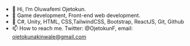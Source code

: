 - 👋 Hi, I’m Oluwafemi Ojetokun.
- 👀 Game development, Front-end web development.
- 🌱 C#, Unity, HTML, CSS,TailwindCSS, Bootstrap, ReactJS, Git, Github
- 📫 How to reach me. Twitter: @OjetokunF, email: ojetokunakinwale@gmail.com

<!---
FemiOje/FemiOje is a ✨ special ✨ repository because its `README.md` (this file) appears on your GitHub profile.
You can click the Preview link to take a look at your changes.
--->
